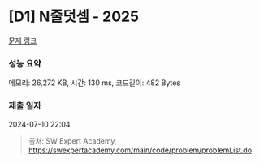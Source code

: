 # [D1] N줄덧셈 - 2025 

[문제 링크](https://swexpertacademy.com/main/code/problem/problemDetail.do?contestProbId=AV5QFZtaAscDFAUq) 

### 성능 요약

메모리: 26,272 KB, 시간: 130 ms, 코드길이: 482 Bytes

### 제출 일자

2024-07-10 22:04



> 출처: SW Expert Academy, https://swexpertacademy.com/main/code/problem/problemList.do